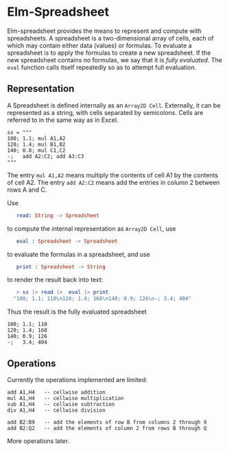 # Elm-Spreadsheet

Elm-spreadsheet provides the means to represent and compute with
spreadsheets. A spreadsheet is a two-dimensional array
of cells, each of which may contain either data (values) or formulas.
To evaluate a spreadsheet is to apply the formulas to create
a new spreadsheet.  If the new spreadsheet contains no formulas,
we say that it is _fully evaluated._  The `eval` function calls itself
repeatedly so as to attempt full evaluation.

## Representation

A Spreadsheet is defined internally as an `Array2D Cell`. 
Externally, it can be represented as a string, with cells separated by semicolons.  Cells
are referred to in the same way as in Excel.
    
    
    ss = """
    100; 1.1; mul A1,A2
    120; 1.4; mul B1,B2
    140; 0.8; mul C1,C2
    -;   add A2:C2; add A3:C3
    """

   
The entry `mul A1,A2` means multiply the contents of cell A1 by the
contents of cell A2. The entry `add A2:C2` means add the entries in column 2 between rows A and C.

Use 

```elm
   read: String -> Spreadsheet
``` 

to compute the internal representation as `Array2D Cell`,  use 

```elm
   eval : Spreadsheet -> Spreadsheet
``` 

to evaluate the formulas in a spreadsheet, and use 

```elm
   print : Spreadsheet -> String
``` 

to render the result back into text:


```elm
   > ss |> read |>  eval |> print
  "100; 1.1; 110\n120; 1.4; 168\n140; 0.9; 126\n-; 3.4; 404"
```

Thus the result is the fully evaluated spreadsheet


    100; 1.1; 110
    120; 1.4; 168
    140; 0.9; 126
    -;   3.4; 404


## Operations

Currently the operations implemented are limited:

    add A1,H4   -- cellwise addition
    mul A1,H4   -- cellwise multiplication
    sub A1,H4   -- cellwise subtraction
    div A1,H4   -- cellwise division

    add B2:B9   -- add the elements of row B from columns 2 through 9
    add B2:Q2   -- add the elements of column 2 from rows B through Q

More operations later.

